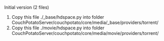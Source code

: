 Initial version (2 files)
1. Copy this file ./_base/hdspace.py into folder
CouchPotatoServer/couchpotato/core/media/_base/providers/torrent/
2. Copy this file ./movie/hdspace.py into folder 
CouchPotatoServer/couchpotato/core/media/movie/providers/torrent/
